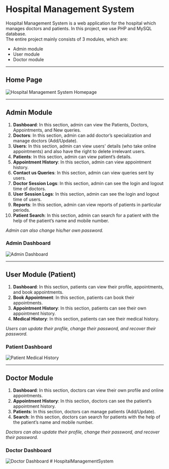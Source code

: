 # Hospital Management System

Hospital Management System is a web application for the hospital which manages doctors and patients. In this project, we use PHP and MySQL database.  
The entire project mainly consists of 3 modules, which are:

- Admin module
- User module
- Doctor module

---

## Home Page
![Hospital Management System Homepage](https://phpgurukul.com/wp-content/uploads/2017/01/Hospital-management-System-1.png)

---

## Admin Module

1. **Dashboard**: In this section, admin can view the Patients, Doctors, Appointments, and New queries.
2. **Doctors**: In this section, admin can add doctor’s specialization and manage doctors (Add/Update).
3. **Users**: In this section, admin can view users' details (who take online appointments) and also have the right to delete irrelevant users.
4. **Patients**: In this section, admin can view patient’s details.
5. **Appointment History**: In this section, admin can view appointment history.
6. **Contact us Queries**: In this section, admin can view queries sent by users.
7. **Doctor Session Logs**: In this section, admin can see the login and logout time of doctors.
8. **User Session Logs**: In this section, admin can see the login and logout time of users.
9. **Reports**: In this section, admin can view reports of patients in particular periods.
10. **Patient Search**: In this section, admin can search for a patient with the help of the patient’s name and mobile number.

*Admin can also change his/her own password.*

### Admin Dashboard
![Admin Dashboard](https://phpgurukul.com/wp-content/uploads/2017/01/Admin-_-Dashboard-1024x481.png)

---

## User Module (Patient)

1. **Dashboard**: In this section, patients can view their profile, appointments, and book appointments.
2. **Book Appointment**: In this section, patients can book their appointments.
3. **Appointment History**: In this section, patients can see their own appointment history.
4. **Medical History**: In this section, patients can see their medical history.

*Users can update their profile, change their password, and recover their password.*

### Patient Dashboard
![Patient Medical History](https://github.com/rutikbodke333/HospitalManagemnetSystem/blob/main/User-Dashboard-01-12-2025_12_27_PM.png?raw=true)

---

## Doctor Module

1. **Dashboard**: In this section, doctors can view their own profile and online appointments.
2. **Appointment History**: In this section, doctors can see the patient’s appointment history.
3. **Patients**: In this section, doctors can manage patients (Add/Update).
4. **Search**: In this section, doctors can search for patients with the help of the patient’s name and mobile number.

*Doctors can also update their profile, change their password, and recover their password.*

### Doctor Dashboard
![Doctor Dashboard](https://github.com/rutikbodke333/HospitalManagemnetSystem/blob/main/Doctor-Dashboard-01-12-2025_12_35_PM.png?raw=true)
#   H o s p i t a l M a n a g e m e n t S y s t e m  
 